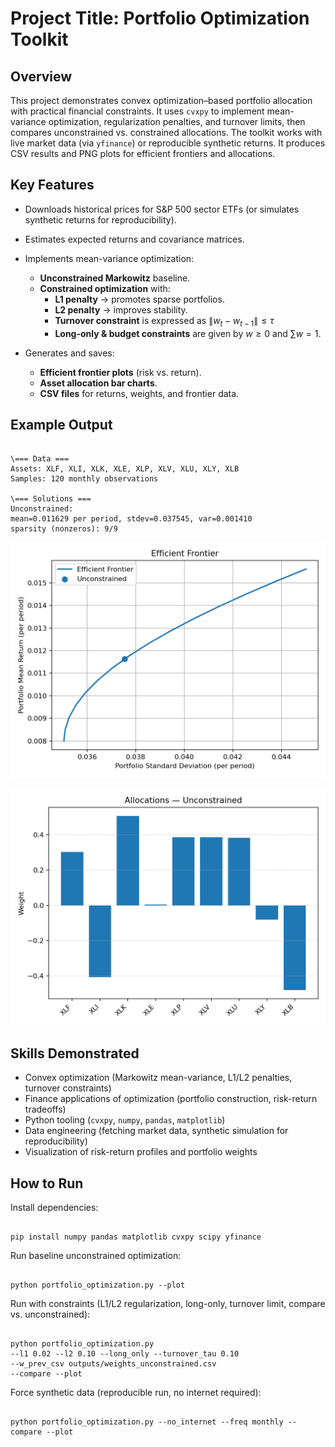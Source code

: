 # Project Title: Portfolio Optimization Toolkit

## Overview

This project demonstrates convex optimization–based portfolio allocation with practical financial constraints. It uses `cvxpy` to implement mean-variance optimization, regularization penalties, and turnover limits, then compares unconstrained vs. constrained allocations. The toolkit works with live market data (via `yfinance`) or reproducible synthetic returns. It produces CSV results and PNG plots for efficient frontiers and allocations.

## Key Features

* Downloads historical prices for S&P 500 sector ETFs (or simulates synthetic returns for reproducibility).
* Estimates expected returns and covariance matrices.
* Implements mean-variance optimization:
  * **Unconstrained Markowitz** baseline.
  * **Constrained optimization** with:
    - **L1 penalty** → promotes sparse portfolios.
    -  **L2 penalty** → improves stability.
    -  **Turnover constraint** is expressed as $\|w_t - w_{t-1}\| \leq \tau$
    -  **Long-only & budget constraints** are given by $w \geq 0$ and $\sum w = 1$.


* Generates and saves:
  * **Efficient frontier plots** (risk vs. return).
  * **Asset allocation bar charts**.
  * **CSV files** for returns, weights, and frontier data.

## Example Output

```

\=== Data ===
Assets: XLF, XLI, XLK, XLE, XLP, XLV, XLU, XLY, XLB
Samples: 120 monthly observations

\=== Solutions ===
Unconstrained:
mean=0.011629 per period, stdev=0.037545, var=0.001410
sparsity (nonzeros): 9/9

```

![Efficient Frontier](images/frontier.png)

![Unconstrained Allocations](images/allocations_unconstrained.png)


## Skills Demonstrated

* Convex optimization (Markowitz mean-variance, L1/L2 penalties, turnover constraints)
* Finance applications of optimization (portfolio construction, risk-return tradeoffs)
* Python tooling (`cvxpy`, `numpy`, `pandas`, `matplotlib`)
* Data engineering (fetching market data, synthetic simulation for reproducibility)
* Visualization of risk-return profiles and portfolio weights

## How to Run

Install dependencies:

```

pip install numpy pandas matplotlib cvxpy scipy yfinance

```

Run baseline unconstrained optimization:

```

python portfolio_optimization.py --plot

```

Run with constraints (L1/L2 regularization, long-only, turnover limit, compare vs. unconstrained):

```

python portfolio_optimization.py
--l1 0.02 --l2 0.10 --long_only --turnover_tau 0.10
--w_prev_csv outputs/weights_unconstrained.csv
--compare --plot
```

Force synthetic data (reproducible run, no internet required):

```

python portfolio_optimization.py --no_internet --freq monthly --compare --plot

```

